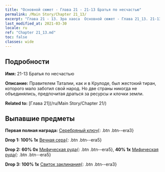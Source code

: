 ```yaml
---
title: "Основной сюжет - Глава 21 - 21-13 Братья по несчастью"
permalink: /Main Story/Chapter 21_13/
excerpt: "Глава 21 - 13. Эра хаоса  Основной сюжет - Глава 21_13. 21-13 Братья по несчастью"
last_modified_at: 2021-03-30
locale: ru
ref: "Chapter 21_13.md"
toc: false
classes: wide
---
```


## Подробности

 **Имя:** 21-13 Братья по несчастью

 **Описание:** Правителем Таталии, как и в Крулоде, был жестокий тиран, которого мало заботил свой народ. Но две страны никогда не объединялись, предпочитая драться за ресурсы и клочки земли.

 **Related to:** [Глава 21](/ru/Main Story/Chapter 21/)

## Выпавшие предметы

 **Первая полная награда:** [Серебряный ключ](/ru/Items/con_693/){: .btn .btn--era3}

 **Drop 1:** **100% 1x** [Вечная сера](/ru/Items/mat_71/){: .btn .btn--era5}

 **Drop 2:** **60% 0x** [Мифическая руда](/ru/Items/mat_61/){: .btn .btn--era5}, **40% 1x** [Мифическая руда](/ru/Items/mat_61/){: .btn .btn--era5}

 **Drop 3:** **100% 1x** [Свиток заклинания](/ru/Items/con_694/){: .btn .btn--era3}

